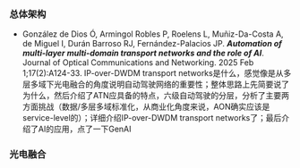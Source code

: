 ### 总体架构
- González de Dios Ó, Armingol Robles P, Roelens L, Muñiz-Da-Costa A, de Miguel I, Durán Barroso RJ, Fernández-Palacios JP. **_Automation of multi-layer multi-domain transport networks and the role of AI_**. Journal of Optical Communications and Networking. 2025 Feb 1;17(2):A124-33. IP-over-DWDM transport networks是什么，感觉像是从多层多域下光电融合的角度说明自动驾驶网络的重要性；整体思路上先简要说了为什么，然后介绍了ATN应具备的特点，六级自动驾驶的分层，分析了主要两方面挑战（数据/多层多域标准化，从商业化角度来说，AON确实应该是service-level的）；详细介绍IP-over-DWDM transport networks了；最后介绍了AI的应用，点了一下GenAI

### 光电融合
